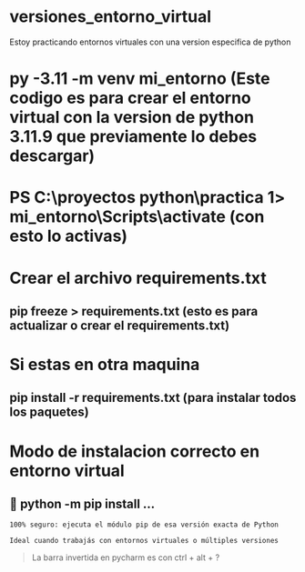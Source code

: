 # versiones_entorno_virtual
Estoy practicando entornos virtuales con una version especifica de python

# py -3.11 -m venv mi_entorno (Este codigo es para crear el entorno virtual con la version de python 3.11.9 que previamente lo debes descargar)

# PS C:\proyectos python\practica 1> mi_entorno\Scripts\activate           (con esto lo activas)

# Crear el archivo requirements.txt
## pip freeze > requirements.txt  (esto es para actualizar o crear el requirements.txt)

# Si estas en otra maquina
## pip install -r requirements.txt (para instalar todos los paquetes)

# Modo de instalacion correcto en entorno virtual
## 📌 python -m pip install ...
    100% seguro: ejecuta el módulo pip de esa versión exacta de Python

    Ideal cuando trabajás con entornos virtuales o múltiples versiones

> La barra invertida en pycharm es con ctrl + alt + ?
